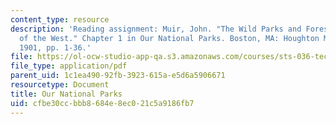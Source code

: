 ```yaml
---
content_type: resource
description: 'Reading assignment: Muir, John. "The Wild Parks and Forest Reservations
  of the West." Chapter 1 in Our National Parks. Boston, MA: Houghton Mifflin & Co.,
  1901, pp. 1-36.'
file: https://ol-ocw-studio-app-qa.s3.amazonaws.com/courses/sts-036-technology-and-nature-in-american-history-spring-2008/cfbe30ccbbb8684e8ec021c5a9186fb7_muir_natlprk_ch1.pdf
file_type: application/pdf
parent_uid: 1c1ea490-92fb-3923-615a-e5d6a5906671
resourcetype: Document
title: Our National Parks
uid: cfbe30cc-bbb8-684e-8ec0-21c5a9186fb7
---
```

